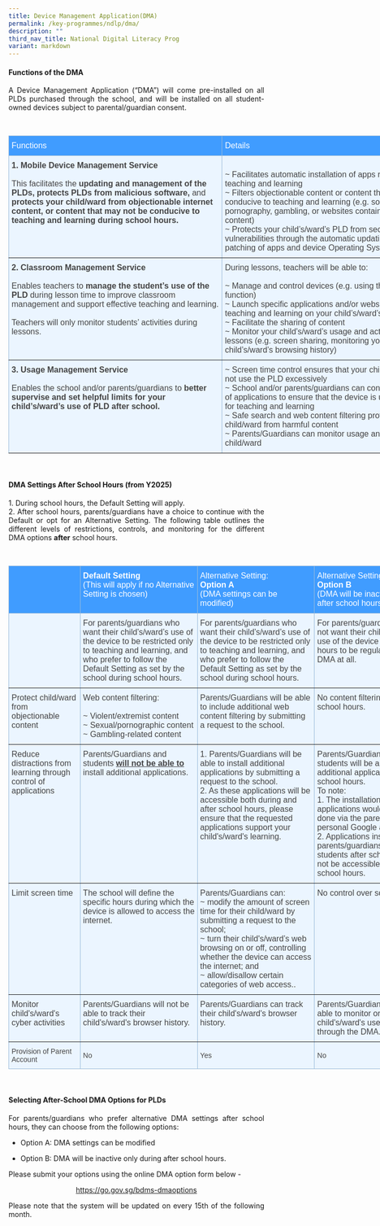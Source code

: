 ```yaml
---
title: Device Management Application(DMA)
permalink: /key-programmes/ndlp/dma/
description: ""
third_nav_title: National Digital Literacy Prog
variant: markdown
---
```

#### Functions of the DMA

<p style="text-align:justify">A Device Management Application (“DMA”) will come pre-installed on all PLDs purchased through the school, and will be installed on all student-owned devices subject to parental/guardian consent.   </p>


<br>

<style type="text/css">
.tg  {border-collapse:collapse;border-color:#9ABAD9;border-spacing:0;}
.tg td{background-color:#EBF5FF;border-color:#9ABAD9;border-style:solid;border-width:0px;color:#444;
  font-family:Arial, sans-serif;font-size:14px;overflow:hidden;padding:10px 5px;word-break:normal;}
.tg th{background-color:#409cff;border-color:#9ABAD9;border-style:solid;border-width:0px;color:#fff;
  font-family:Arial, sans-serif;font-size:14px;font-weight:normal;overflow:hidden;padding:10px 5px;word-break:normal;}
.tg .tg-cey4{border-color:inherit;font-size:16px;text-align:left;vertical-align:top}
</style>
<table class="tg" style="undefined;table-layout: fixed; width: 842px">
<colgroup>
<col style="width: 421px">
<col style="width: 421px">
</colgroup>
<thead>
  <tr>
    <th class="tg-cey4">Functions</th>
    <th class="tg-cey4">Details</th>
  </tr>
</thead>
<tbody>
  <tr>
    <td class="tg-cey4"><span style="font-weight:bold">1. Mobile Device Management Service</span><br><br>This facilitates the <span style="font-weight:bold">updating and management of the PLDs, protects PLDs from malicious software, </span>and<span style="font-weight:bold"> protects your child/ward from objectionable internet content, or content that may not be conducive to teaching and learning during school hours.</span></td>
    <td class="tg-cey4"><br>~ Facilitates automatic installation of apps required for teaching and learning<br>~ Filters objectionable content or content that may not be conducive to teaching and learning (e.g. social media, pornography, gambling, or websites containing extremist content)<br>~ Protects your child’s/ward’s PLD from security vulnerabilities through the automatic updating and patching of apps and device Operating System (OS)</td>
  </tr>
  <tr>
    <td class="tg-cey4"><span style="font-weight:bold">2. Classroom Management Service</span><br><br>Enables teachers to <span style="font-weight:bold">manage the student’s use of the PLD </span>during lesson time to improve classroom management and support effective teaching and learning.<br><br>Teachers will only monitor students’ activities during lessons.</td>
    <td class="tg-cey4">During lessons, teachers will be able to:<br><br>~ Manage and control devices (e.g. using the “Eyes Up” function)<br>~ Launch specific applications and/or websites for teaching and learning on your child’s/ward’s device<br>~ Facilitate the sharing of content<br>~ Monitor your child’s/ward’s usage and activities during lessons (e.g. screen sharing, monitoring your child’s/ward’s browsing history)</td>
  </tr>
  <tr>
    <td class="tg-cey4"><span style="font-weight:bold">3. Usage Management Service</span><br><br>Enables the school and/or parents/guardians to <span style="font-weight:bold">better supervise and set helpful limits for your child’s/ward’s use of PLD after school.</span></td>
    <td class="tg-cey4">~ Screen time control ensures that your child/ward does not use the PLD excessively<br>~ School and/or parents/guardians can control installation of applications to ensure that the device is used optimally for teaching and learning<br>~ Safe search and web content filtering protect your child/ward from harmful content<br>~ Parents/Guardians can monitor usage and activities by child/ward</td>
  </tr>
</tbody>
</table>

<br>


#### DMA Settings After School Hours (from Y2025)


<p style="text-align:justify;">1.     During school hours, the Default Setting will apply. <br>2. After school hours, parents/guardians have a choice to continue with the Default or opt for an Alternative Setting. The following table outlines the different levels of restrictions, controls, and monitoring for the different DMA options <b>after</b> school hours.</p>

<br>
<style type="text/css">
.tg  {border-collapse:collapse;border-color:#9ABAD9;border-spacing:0;}
.tg td{background-color:#EBF5FF;border-color:#9ABAD9;border-style:solid;border-width:1px;color:#444;
  font-family:Arial, sans-serif;font-size:14px;overflow:hidden;padding:10px 5px;word-break:normal;}
.tg th{background-color:#409cff;border-color:#9ABAD9;border-style:solid;border-width:1px;color:#fff;
  font-family:Arial, sans-serif;font-size:14px;font-weight:normal;overflow:hidden;padding:10px 5px;word-break:normal;}
.tg .tg-186s{border-color:inherit;font-size:medium;text-align:left;vertical-align:top}
</style>
<table class="tg" style="undefined;table-layout: fixed; width: 834px">
<colgroup>
<col style="width: 141px">
<col style="width: 231px">
<col style="width: 231px">
<col style="width: 231px">
</colgroup>
<thead>
  <tr>
    <th class="tg-186s"></th>
		<th class="tg-186s"><b>Default Setting</b><br>(This will apply if no Alternative Setting is chosen)<br></th>
		<th class="tg-186s">Alternative Setting:<br><b>Option A</b><br>(DMA settings can be modified)</th>
		<th class="tg-186s">Alternative Setting:<br><b>Option B</b><br>(DMA will be inactive <b>only</b> after school hours)</th>
  </tr>
</thead>
<tbody>
  <tr>
    <td class="tg-186s"></td>
    <td class="tg-186s">For parents/guardians who want their child’s/ward’s use of the device to be restricted only to teaching and learning, and who prefer to follow the Default Setting as set by the school during school hours.</td>
    <td class="tg-186s"><span style="font-weight:400;font-style:normal">For parents/guardians who want their child’s/ward’s use of the device to be restricted only to teaching and learning, and who prefer to follow the Default Setting as set by the school during school hours.</span></td>
    <td class="tg-186s">For parents/guardians who do not want their child’s/ward’s use of the device after school hours to be regulated by the DMA at all.</td>
  </tr>
  <tr>
    <td class="tg-186s">Protect child/ward from objectionable content</td>
    <td class="tg-186s">Web content filtering:<br><br>~ Violent/extremist content<br>~ Sexual/pornographic content<br>~ Gambling-related content</td>
    <td class="tg-186s">Parents/Guardians will be able to include additional web content filtering by submitting a request to the school.</td>
    <td class="tg-186s">No content filtering at all after school hours.</td>
  </tr>
  <tr>
    <td class="tg-186s">Reduce distractions from learning through control of applications</td>
    <td class="tg-186s">Parents/Guardians and students <b><u>will not be able to</u></b> install additional applications.</td>
    <td class="tg-186s">1. Parents/Guardians will be able to install additional applications by submitting a request to the school.<br><span style="font-weight:400;font-style:normal">2. As these applications will be accessible both during and after school hours, please ensure that the requested applications support your child's/ward's learning.</span><br></td>
		<td class="tg-186s">Parents/Guardians and/or students will be able to install additional applications after school hours. <br> To note:<br>1. The installation of applications would have to be done via the parent’s/student’s personal Google account. <br>2. Applications installed by parents/guardians and/or students after school hours will not be accessible during school hours.</td>
  </tr>
  <tr>
    <td class="tg-186s">Limit screen time</td>
    <td class="tg-186s">The school will define the specific hours during which the device is allowed to access the internet.</td>
    <td class="tg-186s">Parents/Guardians can: <br>~ modify the amount of screen time for their child/ward by submitting a request to the school; <br>~ turn their child's/ward’s web browsing on or off, controlling whether the device can access the internet; and <br>~ allow/disallow certain categories of web access..</td>
    <td class="tg-186s">No control over screen time.</td>
  </tr>
  <tr>
    <td class="tg-186s">Monitor child's/ward's cyber activities</td>
    <td class="tg-186s">Parents/Guardians will not be able to track their child's/ward's browser history. </td>
    <td class="tg-186s">Parents/Guardians can track their child's/ward's browser history.</td>
		<td class="tg-186s">Parents/Guardians will <u>not</u> be able to monitor or control their child's/ward's use of the device through the DMA. </td>
	</tr><tr>
		<td>Provision of Parent Account</td>
		<td>No</td>
		<td>Yes</td>
		<td>No</td>
  </tr>
</tbody>
</table>
<br>

#### Selecting After-School DMA Options for PLDs

<p style="text-align:justify">For parents/guardians who prefer alternative DMA settings after school hours, they can choose from the following options:</p>

* <p style="text-align:justify">Option A: DMA settings can be modified</p>
* <p style="text-align:justify">Option B: DMA will be inactive only during after school hours.</p>

<p style="text-align:justify">Please submit your options using the online DMA option form below -&nbsp;<br></p>
 
 <p style="text-align:center"><a href="https://go.gov.sg/bdms-dmaoptions">https://go.gov.sg/bdms-dmaoptions</a></p>

  
<p style="text-align:justify">Please note that the system will be updated on every 15th of the following month.&nbsp;  <br><br>
</p>